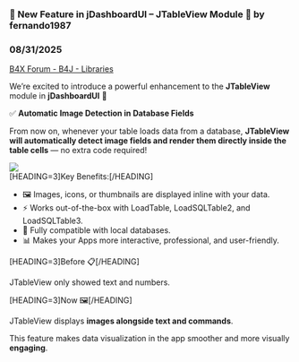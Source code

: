 ### 🎉 New Feature in jDashboardUI – JTableView Module 🎉 by fernando1987
### 08/31/2025
[B4X Forum - B4J - Libraries](https://www.b4x.com/android/forum/threads/168473/)

We’re excited to introduce a powerful enhancement to the **JTableView** module in **jDashboardUI** 🚀  
  
  
✅ **Automatic Image Detection in Database Fields**  
  
  
From now on, whenever your table loads data from a database, **JTableView will automatically detect image fields and render them directly inside the table cells** — no extra code required!  
  
![](https://www.b4x.com/android/forum/attachments/166485)  
[HEADING=3]Key Benefits:[/HEADING]  
  

- 🖼️ Images, icons, or thumbnails are displayed inline with your data.
- ⚡ Works out-of-the-box with LoadTable, LoadSQLTable2, and LoadSQLTable3.
- 🔌 Fully compatible with local databases.
- 📊 Makes your Apps more interactive, professional, and user-friendly.

  
[HEADING=3]Before 📋[/HEADING]  
  
JTableView only showed text and numbers.  
  
  
[HEADING=3]Now 🖼️[/HEADING]  
  
JTableView displays **images alongside text and commands**.  
  
  
This feature makes data visualization in the app smoother and more visually **engaging**.